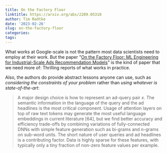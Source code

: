 ```yaml
---
title: On the Factory Floor
linktitle: https://arxiv.org/abs/2209.05310
author: Tim Radtke
date: '2023-02-26'
slug: on-the-factory-floor
categories:
tags:
---
```


What works at Google-scale is not the pattern most data scientists need to employ at their work. But the paper "[On the Factory Floor: ML Engineering for Industrial-Scale Ads Recommendation Models](https://arxiv.org/abs/2209.05310)" is the kind of paper that we need more of: Thrilling reports of what works in practice.

Also, the authors do provide abstract lessons anyone can use, such as *considering the constraints of your problem* rather than *using whatever is state-of-the-art*:

> A major design choice is how to represent an ad-query pair *x*. The semantic information in the language of the query and the ad headlines is the most critical component. Usage of attention layers on top of raw text tokens may generate the most useful language embeddings in current literature [64], but we find better accuracy and efficiency trade-offs by combining variations of fully-connected DNNs with simple feature generation such as bi-grams and n-grams on sub-word units. The short nature of user queries and ad headlines is a contributing factor. Data is highly sparse for these features, with typically only a tiny fraction of non-zero feature values per example.
